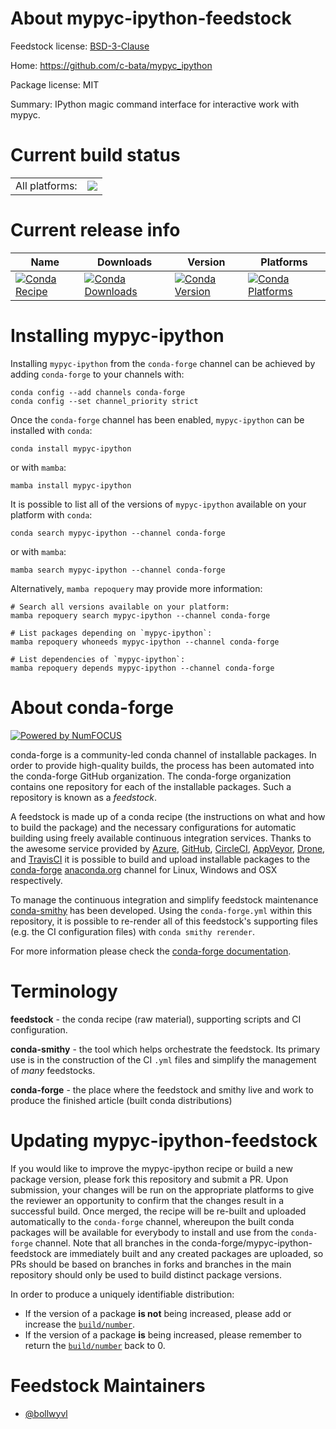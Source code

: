 About mypyc-ipython-feedstock
=============================

Feedstock license: [BSD-3-Clause](https://github.com/conda-forge/mypyc-ipython-feedstock/blob/main/LICENSE.txt)

Home: https://github.com/c-bata/mypyc_ipython

Package license: MIT

Summary: IPython magic command interface for interactive work with mypyc.

Current build status
====================


<table><tr><td>All platforms:</td>
    <td>
      <a href="https://dev.azure.com/conda-forge/feedstock-builds/_build/latest?definitionId=17930&branchName=main">
        <img src="https://dev.azure.com/conda-forge/feedstock-builds/_apis/build/status/mypyc-ipython-feedstock?branchName=main">
      </a>
    </td>
  </tr>
</table>

Current release info
====================

| Name | Downloads | Version | Platforms |
| --- | --- | --- | --- |
| [![Conda Recipe](https://img.shields.io/badge/recipe-mypyc--ipython-green.svg)](https://anaconda.org/conda-forge/mypyc-ipython) | [![Conda Downloads](https://img.shields.io/conda/dn/conda-forge/mypyc-ipython.svg)](https://anaconda.org/conda-forge/mypyc-ipython) | [![Conda Version](https://img.shields.io/conda/vn/conda-forge/mypyc-ipython.svg)](https://anaconda.org/conda-forge/mypyc-ipython) | [![Conda Platforms](https://img.shields.io/conda/pn/conda-forge/mypyc-ipython.svg)](https://anaconda.org/conda-forge/mypyc-ipython) |

Installing mypyc-ipython
========================

Installing `mypyc-ipython` from the `conda-forge` channel can be achieved by adding `conda-forge` to your channels with:

```
conda config --add channels conda-forge
conda config --set channel_priority strict
```

Once the `conda-forge` channel has been enabled, `mypyc-ipython` can be installed with `conda`:

```
conda install mypyc-ipython
```

or with `mamba`:

```
mamba install mypyc-ipython
```

It is possible to list all of the versions of `mypyc-ipython` available on your platform with `conda`:

```
conda search mypyc-ipython --channel conda-forge
```

or with `mamba`:

```
mamba search mypyc-ipython --channel conda-forge
```

Alternatively, `mamba repoquery` may provide more information:

```
# Search all versions available on your platform:
mamba repoquery search mypyc-ipython --channel conda-forge

# List packages depending on `mypyc-ipython`:
mamba repoquery whoneeds mypyc-ipython --channel conda-forge

# List dependencies of `mypyc-ipython`:
mamba repoquery depends mypyc-ipython --channel conda-forge
```


About conda-forge
=================

[![Powered by
NumFOCUS](https://img.shields.io/badge/powered%20by-NumFOCUS-orange.svg?style=flat&colorA=E1523D&colorB=007D8A)](https://numfocus.org)

conda-forge is a community-led conda channel of installable packages.
In order to provide high-quality builds, the process has been automated into the
conda-forge GitHub organization. The conda-forge organization contains one repository
for each of the installable packages. Such a repository is known as a *feedstock*.

A feedstock is made up of a conda recipe (the instructions on what and how to build
the package) and the necessary configurations for automatic building using freely
available continuous integration services. Thanks to the awesome service provided by
[Azure](https://azure.microsoft.com/en-us/services/devops/), [GitHub](https://github.com/),
[CircleCI](https://circleci.com/), [AppVeyor](https://www.appveyor.com/),
[Drone](https://cloud.drone.io/welcome), and [TravisCI](https://travis-ci.com/)
it is possible to build and upload installable packages to the
[conda-forge](https://anaconda.org/conda-forge) [anaconda.org](https://anaconda.org/)
channel for Linux, Windows and OSX respectively.

To manage the continuous integration and simplify feedstock maintenance
[conda-smithy](https://github.com/conda-forge/conda-smithy) has been developed.
Using the ``conda-forge.yml`` within this repository, it is possible to re-render all of
this feedstock's supporting files (e.g. the CI configuration files) with ``conda smithy rerender``.

For more information please check the [conda-forge documentation](https://conda-forge.org/docs/).

Terminology
===========

**feedstock** - the conda recipe (raw material), supporting scripts and CI configuration.

**conda-smithy** - the tool which helps orchestrate the feedstock.
                   Its primary use is in the construction of the CI ``.yml`` files
                   and simplify the management of *many* feedstocks.

**conda-forge** - the place where the feedstock and smithy live and work to
                  produce the finished article (built conda distributions)


Updating mypyc-ipython-feedstock
================================

If you would like to improve the mypyc-ipython recipe or build a new
package version, please fork this repository and submit a PR. Upon submission,
your changes will be run on the appropriate platforms to give the reviewer an
opportunity to confirm that the changes result in a successful build. Once
merged, the recipe will be re-built and uploaded automatically to the
`conda-forge` channel, whereupon the built conda packages will be available for
everybody to install and use from the `conda-forge` channel.
Note that all branches in the conda-forge/mypyc-ipython-feedstock are
immediately built and any created packages are uploaded, so PRs should be based
on branches in forks and branches in the main repository should only be used to
build distinct package versions.

In order to produce a uniquely identifiable distribution:
 * If the version of a package **is not** being increased, please add or increase
   the [``build/number``](https://docs.conda.io/projects/conda-build/en/latest/resources/define-metadata.html#build-number-and-string).
 * If the version of a package **is** being increased, please remember to return
   the [``build/number``](https://docs.conda.io/projects/conda-build/en/latest/resources/define-metadata.html#build-number-and-string)
   back to 0.

Feedstock Maintainers
=====================

* [@bollwyvl](https://github.com/bollwyvl/)


